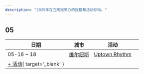 ```yaml
---
description: "2025年在立陶宛举办的摇摆舞活动存档。"
---
```


## 05

| 日期 | 城市 | 活动 | |
| --- | --- | --- | --- |
| 05-16 ~ 18 | [维尔纽斯](by_city.md#vilnius) | [Uptown Rhythm](uptown-rhythm-2025.md) |  |
| [+ 活动](https://github.com/swingdance/events/issues/new?assignees=&labels=add+event&projects=&template=02-add_entity.yml&title=%5B2025%2Flt_LT%5D%20%3CName%3E&region=lt_LT&province=&city=&org_id=&date_starts=2025-05-&date_ends=2025-05-){ target='_blank' }
